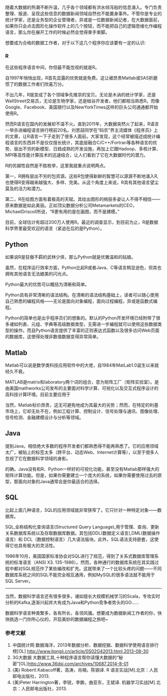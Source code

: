随着大数据的热潮不断升温，几乎各个领域都有洪水倾泻般的信息涌入。专门负责整理、报道、呈现这些信息的数据新闻领域自然也不能置身事外。不管你是专业的统计学家，还是业务型的企业管理者，异或是一位数据新闻记者，在大数据面前，如果你只会点击图形化操作软件上的几个按钮，而不能把自己的逻辑思维化作编程语言，那么你在展开工作的时候必然会觉得束手束脚。<br>

想要成为合格的数据工作者，对于以下这几个程序你应该要有一定的认识:<br>

### R
在这些程序语言中间，你但最不能忽视的就是R。

自1997年悄悄出现，R首先显露的优势就是免费。这让被昂贵Matlab或SAS折磨惯了的数据工作者们欣喜万分。

不出几年，R就变成了各个领域争先推崇的宝贝。无论是木讷的统计学家，还是WallStreet交易员，无论是生物学家，还是硅谷开发者，他们都相当熟悉R。而像Google、Facebook、美国银行以及NewYorkTimes这样的巨头公司通通都开始使用R。

然而R语言在国内的发展却不温不火。直到2011年，大数据突然火了起来，R语言一举杀进编程语言排行榜前20名。刘思喆同学在“码农”界主流媒体《程序员》上的文章，让R语言一下子走到了很多人面前。大家发现，这个经常被描述成统计编程语言的东西并不是仅仅擅长统计，其底层融合C/C++/Fortran等各种语言的优势、层出不穷的新模型、日趋成熟的开发设施，再加上它跟Hadoop、多核计算、MPI等高性能计算技术的迅速结合，让人们看到了它在大数据时代的潜力。

R的优越性自然是不胜枚举，这里我就重点说明两点。

第一，R拥有层出不穷的包资源。这些R包使得新鲜的智慧可以源源不断地涌入R,也使得R变得越来越强大、多样、完美。从这个角度上来说，R具有其他语言望尘莫及的活力和潜力。

第二，R在绘图方面有着极高的天赋。其绘出图形的绚丽多姿让人不得不相信——原来数据是如此美丽。正如顶尖数据分析公司Metamarkets的CEO，MichaelDriscoll所说，“R更有用的是在画图，而不是建模。”
<!-- 插入用R包ggplot2绘制的包 -->
目前，全球估计有超过200万人使用R。最近的调查显示，到目前为止，R是数据科学界里最受欢迎的语言（紧追在后的是Python）。
<!-- 插入受欢迎的数据科学语言排行榜 -->

## Python
如果说R是狂傲不羁的武林少侠，那么Python就是优雅温和的姑娘。

虽然，在程序运行效率方面，Python比起R或者Java、C等语言稍显逊色，但其也拥有其他语言无法媲美的闪光点。

Python最大的优势可以概括为清晰和简单。

Python具有非常清晰的语法结构。在清晰的语法结构基础上，读者可以随心使用自己熟悉的编程风格——无论是面向对象编程，面向过程编程，异或是函数式编程。

Python的简单也是出乎程序员们的想象的。默认的Python开发环境已经附带了很多诸如列表、元组、字典等高级数据类型，无需进一步编程就可以使用这些数据类型的操作。而且Python语言提供了丰富的正则表达式函数以及很多访问Web页面的数据库，这使得处理非数值数据变得异常简单。

## Matlab

Matlab可以说是数学类科技应用软件中的大佬，自1984年MatLab1.0诞生以来就经久不衰。

MATLAB是matrix和laboratory两个词的组合，意为矩阵工厂（矩阵实验室）。是由美国mathworks公司发布的主要面对科学计算、可视化以及交互式程序设计的高科技计算环境。目前主要应用于

当然，Matlab标价昂贵，这无可避免地成为其最大的劣势；然而，在特定的利基市场上，它却无处不在，例如工程计算、控制设计、信号处理与通讯、图像处理、信号检测、金融建模设计与分析等领域。

## Java

提到Java，相信绝大多数的程序开发者们都熟悉得不能再熟悉了。它的应用领域太广，被贴上的标签太多（跨平台、动态Web、Internet计算等），以至于很多人忽视了它在数据科学领域的身影。

的确，Java没有和R、Python一样好的可视化功能，甚至没有Matlab那样强大的矩阵计算功能。但是，如果你需要建立一个庞大的系统，如果你需要使用过去的原型，那面向对象的Java通常会是你最适合的选择。

## SQL

比起上面几种语言，SQL的应用领域就非常狭窄了。它只针对一种特定对象——数据库。

SQL,全称结构化查询语言(Structured Query Language),用于管理、查询、更新关系数据库系统以及存取数据库数据。其包括DDL(数据定义语言),DML(数据操作语言）和 DCL（数据控制语言）几大语法版块。此外，SQL语法支持嵌套，这使得它也具有极大的灵活性。

1986年10月，美国国家标准协会对SQL进行了规范，得到了关系式数据库管理系统的标准语言（ANSI X3. 135-1986）。然而，各种通行的数据库系统在其实践过程中都对SQL规范作了某些编改和扩充。这就带来了一个比较头疼的问题——不同数据库系统之间的SQL不能完全相互通用，例如MySQL的很多语法就不能用于 SQL Server。

<hr>
当然，数据科学语言还有很多很多，诸如擅长大规模机械学习的Scala，专攻实时分析的Kafka,逐渐兴起并大有成为Java和Python竞争者势头的GO……<br>

数据科学语言种类繁多，各有所长，各领风骚。想要成为数据新闻工作者的你，快快挑选一门你所心仪的，开启美妙的数据编程之旅吧~



### 参考文献
1. 中国统计网 数据海洋，2013年数据分析、数据挖掘、数据科学使用语言排行榜[OL] http://www.itongji.cn/article/0S02G42013.html,2013-08-30
2. 3G大数据 大数据工具,十种程序语言帮你读懂大数据的“秘密”[OL}http://www.36dsj.com/archives/10687,2014-8-01
3. (美) RobertI.Kabacoff著，高涛，肖楠，陈钢译. R 语言实战[M].北京：人民邮电出版社，2013.
4. (美)Peter Harrington著，李锐，李鹏，曲亚东，王斌译. 机器学习实战[M].北京：人民邮电出版社，2013.